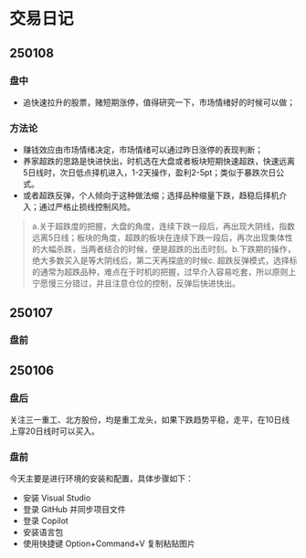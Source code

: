 # 交易日记

## 250108

### 盘中
- 追快速拉升的股票，赌短期涨停，值得研究一下，市场情绪好的时候可以做；

### 方法论
- 赚钱效应由市场情绪决定，市场情绪可以通过昨日涨停的表现判断；
- 养家超跌的思路是快进快出，时机选在大盘或者板块短期快速超跌，快速远离5日线时，次日低点择机进入，1-2天操作，盈利2-5pt；类似于暴跌次日公式。
- 或者超跌反弹，个人倾向于这种做法缩；选择品种缩量下跌，趋稳后择机介入；通过严格止损线控制风险。

> a.关于超跌度的把握，大盘的角度，连续下跌一段后，再出现大阴线，指数远离5日线；板块的角度，超跌的板块在连续下跌一段后，再次出现集体性的大幅杀跌，当两者结合的时候，便是超跌的出击时刻。b.下跌期的操作，绝大多数买入是等大阴线后，第二天再探底的时候c. 超跌反弹模式，选择标的通常为超跌品种，难点在于时机的把握，过早介入容易吃套，所以原则上宁愿慢三分错过，并且注意仓位的控制，反弹后快进快出。

## 250107

### 盘前


## 250106

### 盘后

关注三一重工、北方股份，均是重工龙头，如果下跌趋势平稳，走平，在10日线上穿20日线时可以买入。

### 盘前
今天主要是进行环境的安装和配置，具体步骤如下：
- 安装 Visual Studio
- 登录 GitHub 并同步项目文件
- 登录 Copilot
- 安装语言包
- 使用快捷键 Option+Command+V 复制粘贴图片